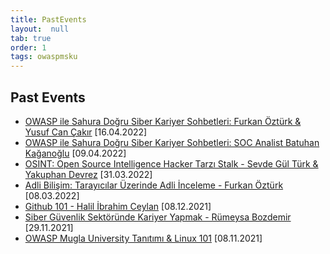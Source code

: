 ```yaml
---
title: PastEvents
layout:  null
tab: true
order: 1
tags: owaspmsku
---
```


## Past Events

- [OWASP ile Sahura Doğru Siber Kariyer Sohbetleri: Furkan Öztürk & Yusuf Can Çakır](https://www.meetup.com/owasp-mugla-university-student-chapter/events/285306878/) [16.04.2022]
- [OWASP ile Sahura Doğru Siber Kariyer Sohbetleri: SOC Analist Batuhan Kağanoğlu](https://www.meetup.com/owasp-mugla-university-student-chapter/events/285149181/) [09.04.2022]
- [OSINT: Open Source Intelligence Hacker Tarzı Stalk - Sevde Gül Türk & Yakuphan Devrez](https://www.meetup.com/owasp-mugla-university-student-chapter/events/284973283/) [31.03.2022]
- [Adli Bilişim: Tarayıcılar Üzerinde Adli İnceleme - Furkan Öztürk](https://www.meetup.com/owasp-mugla-university-student-chapter/events/284402900/) [08.03.2022]
- [Github 101 - Halil İbrahim Ceylan](https://www.meetup.com/tr-TR/owasp-mugla-university-student-chapter/events/282528273/) [08.12.2021]
- [Siber Güvenlik Sektöründe Kariyer Yapmak - Rümeysa Bozdemir](https://www.meetup.com/owasp-mugla-university-student-chapter/events/282325474/) [29.11.2021]
- [OWASP Mugla University Tanıtımı & Linux 101](https://www.meetup.com/owasp-mugla-university-student-chapter/events/281867151/) [08.11.2021]
